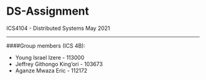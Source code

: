 # DS-Assignment
ICS4104 - Distributed Systems May 2021
______
####Group members (ICS 4B):
- Young Israel Izere - 113000
- Jeffrey Githongo King’ori - 103673
- Aganze Mwaza Eric - 112172

